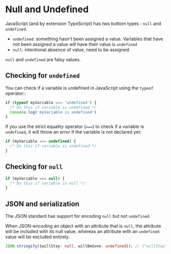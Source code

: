 # Null and Undefined

JavaScript (and by extension TypeScript) has two bottom types : `null` and `undefined`.

- `undefined`: something hasn't been assigned a value. Variables that have not been assigned a value will have their value is `undefined`
- `null`: intentional absence of value, need to be assigned.


`null` and `undefined` are falsy values.


## Checking for `undefined`

You can check if a variable is undefined in JavaScript using the `typeof` operator::

```ts
if (typeof myVariable === 'undefined') {
  /* Do this if variable is undefined */
  console.log('myVariable is undefined')
}
```

If you use the strict equality operator (`===`) to check if a variable is `undefined`, it will throw an error if the variable is not declared yet:

```js
if (myVariable === undefined) {
  /* Do this if variable is undefined */
}
```

## Checking for `null`

```js
if (myVariable === null) { 
  /* Do this if variable is null */ 
}
```


## JSON and serialization

The JSON standard has support for encoding `null` but not `undefined`.

When JSON-encoding an object with an attribute that is `null`, the attribute will be included with its null value, whereas an attribute with an `undefined` value will be excluded entirely.

```ts
JSON.stringify({willStay: null, willBeGone: undefined}); // {"willStay":null}
```